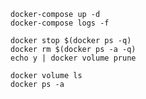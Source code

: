 

    docker-compose up -d
    docker-compose logs -f

    docker stop $(docker ps -q)
    docker rm $(docker ps -a -q)
    echo y | docker volume prune

    docker volume ls
    docker ps -a


